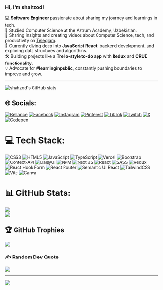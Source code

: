 ### Hi, I'm shahzod!

💻 **Software Engineer** passionate about sharing my journey and learnings in tech.<br/>
📖 Studied [Computer Science](https://www.sammi.ac) at the Astrum Academy, Uzbekistan.<br/>
🎥 Sharing insights and creating videos about Computer Science, tech, and productivity on [Telegram](https://t.me/wenaco_dev).<br/>
🌱 Currently diving deep into **JavaScript React**, backend development, and exploring data structures and algorithms.<br/>
🛠️ Building projects like a **Trello-style to-do app** with **Redux** and **CRUD functionality**.<br/>
💡 Advocate for **#learninginpublic**, constantly pushing boundaries to improve and grow.<br/>

---
![shahzod's GitHub stats](https://github-readme-stats.vercel.app/api?username=shahzodislomov&show_icons=true&theme=transparent)



## 🌐 Socials:
[![Behance](https://img.shields.io/badge/Behance-1769ff?logo=behance&logoColor=white)](https://behance.net/ShahzodIslomov) [![Facebook](https://img.shields.io/badge/Facebook-%231877F2.svg?logo=Facebook&logoColor=white)](https://facebook.com/wenaco33) [![Instagram](https://img.shields.io/badge/Instagram-%23E4405F.svg?logo=Instagram&logoColor=white)](https://instagram.com/wenaco_gs) [![Pinterest](https://img.shields.io/badge/Pinterest-%23E60023.svg?logo=Pinterest&logoColor=white)](https://pinterest.com/wenaco_gs) [![TikTok](https://img.shields.io/badge/TikTok-%23000000.svg?logo=TikTok&logoColor=white)](https://tiktok.com/@wenaco33) [![Twitch](https://img.shields.io/badge/Twitch-%239146FF.svg?logo=Twitch&logoColor=white)](https://twitch.tv/wenaco) [![X](https://img.shields.io/badge/X-black.svg?logo=X&logoColor=white)](https://x.com/wenaco_san) [![Codepen](https://img.shields.io/badge/Codepen-000000?style=for-the-badge&logo=codepen&logoColor=white)](https://codepen.io/ShahzodIslomov) 

# 💻 Tech Stack:
![CSS3](https://img.shields.io/badge/css3-%231572B6.svg?style=for-the-badge&logo=css3&logoColor=white) ![HTML5](https://img.shields.io/badge/html5-%23E34F26.svg?style=for-the-badge&logo=html5&logoColor=white) ![JavaScript](https://img.shields.io/badge/javascript-%23323330.svg?style=for-the-badge&logo=javascript&logoColor=%23F7DF1E) ![TypeScript](https://img.shields.io/badge/typescript-%23007ACC.svg?style=for-the-badge&logo=typescript&logoColor=white) ![Vercel](https://img.shields.io/badge/vercel-%23000000.svg?style=for-the-badge&logo=vercel&logoColor=white) ![Bootstrap](https://img.shields.io/badge/bootstrap-%238511FA.svg?style=for-the-badge&logo=bootstrap&logoColor=white) ![Context-API](https://img.shields.io/badge/Context--Api-000000?style=for-the-badge&logo=react) ![DaisyUI](https://img.shields.io/badge/daisyui-5A0EF8?style=for-the-badge&logo=daisyui&logoColor=white) ![NPM](https://img.shields.io/badge/NPM-%23CB3837.svg?style=for-the-badge&logo=npm&logoColor=white) ![Next JS](https://img.shields.io/badge/Next-black?style=for-the-badge&logo=next.js&logoColor=white) ![React](https://img.shields.io/badge/react-%2320232a.svg?style=for-the-badge&logo=react&logoColor=%2361DAFB) ![SASS](https://img.shields.io/badge/SASS-hotpink.svg?style=for-the-badge&logo=SASS&logoColor=white) ![Redux](https://img.shields.io/badge/redux-%23593d88.svg?style=for-the-badge&logo=redux&logoColor=white) ![React Hook Form](https://img.shields.io/badge/React%20Hook%20Form-%23EC5990.svg?style=for-the-badge&logo=reacthookform&logoColor=white) ![React Router](https://img.shields.io/badge/React_Router-CA4245?style=for-the-badge&logo=react-router&logoColor=white) ![Semantic UI React](https://img.shields.io/badge/Semantic%20UI%20React-%2335BDB2.svg?style=for-the-badge&logo=SemanticUIReact&logoColor=white) ![TailwindCSS](https://img.shields.io/badge/tailwindcss-%2338B2AC.svg?style=for-the-badge&logo=tailwind-css&logoColor=white) ![Vite](https://img.shields.io/badge/vite-%23646CFF.svg?style=for-the-badge&logo=vite&logoColor=white) ![Canva](https://img.shields.io/badge/Canva-%2300C4CC.svg?style=for-the-badge&logo=Canva&logoColor=white)
# 📊 GitHub Stats:
![](https://github-readme-streak-stats.herokuapp.com/?user=shahzodislomov&theme=dark&hide_border=false)<br/>
![](https://github-readme-stats.vercel.app/api/top-langs/?username=shahzodislomov&theme=dark&hide_border=false&include_all_commits=false&count_private=false&layout=compact)

## 🏆 GitHub Trophies
![](https://github-profile-trophy.vercel.app/?username=shahzodislomov&theme=radical&no-frame=false&no-bg=false&margin-w=4)

### ✍️ Random Dev Quote
![](https://quotes-github-readme.vercel.app/api?type=horizontal&theme=radical)

---
[![](https://visitcount.itsvg.in/api?id=shahzodislomov&icon=0&color=0)](https://visitcount.itsvg.in)

<!-- Proudly created with GPRM ( https://gprm.itsvg.in ) -->
